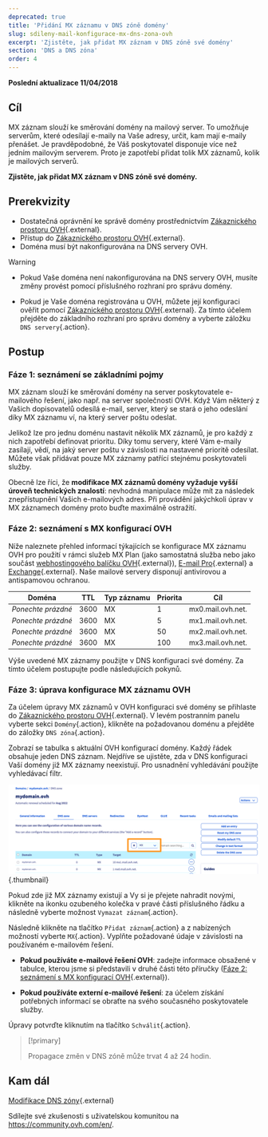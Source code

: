 ```yaml
---
deprecated: true
title: 'Přidání MX záznamu v DNS zóně domény'
slug: sdileny-mail-konfigurace-mx-dns-zona-ovh
excerpt: 'Zjistěte, jak přidat MX záznam v DNS zóně své domény'
section: 'DNS a DNS zóna'
order: 4
---
```


**Poslední aktualizace 11/04/2018**

## Cíl

MX záznam slouží ke směrování domény na mailový server. To umožňuje serverům, které odesílají e-maily na Vaše adresy, určit, kam mají e-maily přenášet. Je pravděpodobné, že Váš poskytovatel disponuje více než jedním mailovým serverem. Proto je zapotřebí přidat tolik MX záznamů, kolik je mailových serverů.

**Zjistěte, jak přidat MX záznam v DNS zóně své domény.**

## Prerekvizity

- Dostatečná oprávnění ke správě domény prostřednictvím [Zákaznického prostoru OVH](https://www.ovh.com/auth/?action=gotomanager&from=https://www.ovh.ie/&ovhSubsidiary=ie){.external}.
- Přístup do [Zákaznického prostoru OVH](https://www.ovh.com/auth/?action=gotomanager&from=https://www.ovh.ie/&ovhSubsidiary=ie){.external}.
- Doména musí být nakonfigurována na DNS servery OVH.

> [!warning]
>
> - Pokud Vaše doména není nakonfigurována na DNS servery OVH, musíte změny provést pomocí příslušného rozhraní pro správu domény.
>
> - Pokud je Vaše doména registrována u OVH, můžete její konfiguraci ověřit pomocí [Zákaznického prostoru OVH](https://www.ovh.com/auth/?action=gotomanager&from=https://www.ovh.ie/&ovhSubsidiary=ie){.external}. Za tímto účelem přejděte do základního rozhraní pro správu domény a vyberte záložku `DNS servery`{.action}.
>

## Postup

### Fáze 1: seznámení se základními pojmy

MX záznam slouží ke směrování domény na server poskytovatele e-mailového řešení, jako např. na server společnosti OVH. Když Vám některý z Vašich dopisovatelů odesílá e-mail, server, který se stará o jeho odeslání díky MX záznamu ví, na který server poštu odeslat.

Jelikož lze pro jednu doménu nastavit několik MX záznamů, je pro každý z nich zapotřebí definovat prioritu. Díky tomu servery, které Vám e-maily zasílají, vědí, na jaký server poštu v závislosti na nastavené prioritě odesílat. Můžete však přidávat pouze MX záznamy patřící stejnému poskytovateli služby.

Obecně lze říci, že **modifikace MX záznamů domény vyžaduje vyšší úroveň technických znalostí**: nevhodná manipulace může mít za následek znepřístupnění Vašich e-mailových adres. Při provádění jakýchkoli úprav v MX záznamech domény proto buďte maximálně ostražití.

### Fáze 2: seznámení s MX konfigurací OVH

Níže naleznete přehled informací týkajících se konfigurace MX záznamu OVH pro použití v rámci služeb MX Plan (jako samostatná služba nebo jako součást [webhostingového balíčku OVH](https://www.ovh.cz/webhosting/){.external}), [E-mail Pro](https://www.ovh.cz/emails/email-pro/){.external} a [Exchange](https://www.ovh.cz/emails/){.external}. Naše mailové servery disponují antivirovou a antispamovou ochranou.

|Doména|TTL|Typ záznamu|Priorita|Cíl|
|---|---|---|---|---|
|*Ponechte prázdné*|3600|MX|1|mx0.mail.ovh.net.|
|*Ponechte prázdné*|3600|MX|5|mx1.mail.ovh.net.|
|*Ponechte prázdné*|3600|MX|50|mx2.mail.ovh.net.|
|*Ponechte prázdné*|3600|MX|100|mx3.mail.ovh.net.|

Výše uvedené MX záznamy použijte v DNS konfiguraci své domény. Za tímto účelem postupujte podle následujících pokynů.

### Fáze 3: úprava konfigurace MX záznamu OVH

Za účelem úpravy MX záznamů v OVH konfiguraci své domény se přihlaste do [Zákaznického prostoru OVH](https://www.ovh.com/auth/?action=gotomanager&from=https://www.ovh.ie/&ovhSubsidiary=ie){.external}. V levém postranním panelu vyberte sekci `Domény`{.action}, klikněte na požadovanou doménu a přejděte do záložky `DNS zóna`{.action}.

Zobrazí se tabulka s aktuální OVH konfigurací domény. Každý řádek obsahuje jeden DNS záznam. Nejdříve se ujistěte, zda v DNS konfiguraci Vaší domény již MX záznamy neexistují. Pro usnadnění vyhledávání použijte vyhledávací filtr.

![dnsmxrecord](images/mx-records-dns-zone.png){.thumbnail}

Pokud zde již MX záznamy existují a Vy si je přejete nahradit novými, klikněte na ikonku ozubeného kolečka v pravé části příslušného řádku a následně vyberte možnost `Vymazat záznam`{.action}. 

Následně klikněte na tlačítko `Přidat záznam`{.action} a z nabízených možností vyberte `MX`{.action}. Vyplňte požadované údaje v závislosti na používaném e-mailovém řešení.

- **Pokud používáte e-mailové řešení OVH**: zadejte informace obsažené v tabulce, kterou jsme si představili v druhé části této příručky ([Fáze 2: seznámení s MX konfigurací OVH](https://docs.ovh.com/cz/cs/domains/sdileny-mail-konfigurace-mx-dns-zona-ovh/#faze-2-seznameni-s-mx-konfiguraci-ovh){.external}).

- **Pokud používáte externí e-mailové řešení**: za účelem získání potřebných informací se obraťte na svého současného poskytovatele služby.

Úpravy potvrďte kliknutím na tlačítko `Schválit`{.action}.

> [!primary]
>
> Propagace změn v DNS zóně může trvat 4 až 24 hodin.
>

## Kam dál

[Modifikace DNS zóny](https://docs.ovh.com/cz/cs/domains/modifikace-dns-zony/){.external}

Sdílejte své zkušenosti s uživatelskou komunitou na <https://community.ovh.com/en/>.